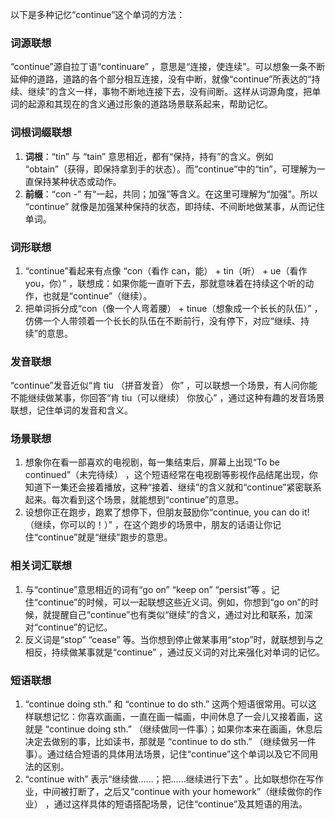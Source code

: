 以下是多种记忆“continue”这个单词的方法：

### 词源联想
“continue”源自拉丁语“continuare” ，意思是“连接，使连续”。可以想象一条不断延伸的道路，道路的各个部分相互连接，没有中断，就像“continue”所表达的“持续、继续”的含义一样，事物不断地连接下去，没有间断。这样从词源角度，把单词的起源和其现在的含义通过形象的道路场景联系起来，帮助记忆。

### 词根词缀联想
1. **词根**：“tin” 与 “tain” 意思相近，都有“保持，持有”的含义。例如 “obtain”（获得，即保持拿到手的状态）。而“continue”中的“tin”，可理解为一直保持某种状态或动作。
2. **前缀**：“con -” 有“一起，共同；加强”等含义。在这里可理解为“加强”。所以 “continue” 就像是加强某种保持的状态，即持续、不间断地做某事，从而记住单词。

### 词形联想
1. “continue”看起来有点像 “con（看作 can，能） + tin（听） + ue（看作 you，你）” ，联想成：如果你能一直听下去，那就意味着在持续这个听的动作，也就是“continue”（继续）。
2. 把单词拆分成“con（像一个人弯着腰） + tinue（想象成一个长长的队伍）” ，仿佛一个人带领着一个长长的队伍在不断前行，没有停下，对应“继续、持续”的意思。

### 发音联想
“continue”发音近似“肯 tiu （拼音发音） 你” ，可以联想一个场景，有人问你能不能继续做某事，你回答“肯 tiu（可以继续） 你放心” ，通过这种有趣的发音场景联想，记住单词的发音和含义。

### 场景联想
1. 想象你在看一部喜欢的电视剧，每一集结束后，屏幕上出现“To be continued”（未完待续） ，这个短语经常在电视剧等影视作品结尾出现，你知道下一集还会接着播放，这种“接着、继续”的含义就和“continue”紧密联系起来。每次看到这个场景，就能想到“continue”的意思。
2. 设想你正在跑步，跑累了想停下，但朋友鼓励你“continue, you can do it!（继续，你可以的！）” ，在这个跑步的场景中，朋友的话语让你记住“continue”就是“继续”跑步的意思。

### 相关词汇联想
1. 与“continue”意思相近的词有“go on” “keep on” “persist”等 。记住“continue”的时候，可以一起联想这些近义词。例如，你想到“go on”的时候，就提醒自己“continue”也有类似“继续”的含义，通过对比和联系，加深对“continue”的记忆。
2. 反义词是“stop” “cease” 等。当你想到停止做某事用“stop”时，就联想到与之相反，持续做某事就是“continue” ，通过反义词的对比来强化对单词的记忆。

### 短语联想
1. “continue doing sth.” 和 “continue to do sth.” 这两个短语很常用。可以这样联想记忆：你喜欢画画，一直在画一幅画，中间休息了一会儿又接着画，这就是 “continue doing sth.” （继续做同一件事）；如果你本来在画画，休息后决定去做别的事，比如读书，那就是 “continue to do sth.” （继续做另一件事）。通过结合短语的具体用法场景，记住“continue”这个单词以及它不同用法的区别。
2. “continue with” 表示“继续做……；把……继续进行下去” 。比如联想你在写作业，中间被打断了，之后又“continue with your homework”（继续做你的作业） ，通过这样具体的短语搭配场景，记住“continue”及其短语的用法。 